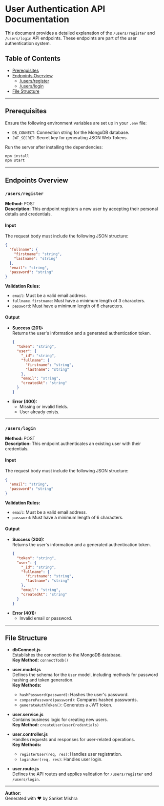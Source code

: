 # User Authentication API Documentation

This document provides a detailed explanation of the `/users/register` and `/users/login` API endpoints. These endpoints are part of the user authentication system.

## Table of Contents

- [Prerequisites](#prerequisites)
- [Endpoints Overview](#endpoints-overview)
  - [/users/register](#usersregister)
  - [/users/login](#userslogin)
- [File Structure](#file-structure)

---

## Prerequisites

Ensure the following environment variables are set up in your `.env` file:

- `DB_CONNECT`: Connection string for the MongoDB database.
- `JWT_SECRET`: Secret key for generating JSON Web Tokens.

Run the server after installing the dependencies:

```bash
npm install
npm start
```

---

## Endpoints Overview

### `/users/register`

**Method:** POST  
**Description:** This endpoint registers a new user by accepting their personal details and credentials.

#### Input

The request body must include the following JSON structure:

```json
{
  "fullname": {
    "firstname": "string",
    "lastname": "string"
  },
  "email": "string",
  "password": "string"
}
```

**Validation Rules:**

- `email`: Must be a valid email address.
- `fullname.firstname`: Must have a minimum length of 3 characters.
- `password`: Must have a minimum length of 6 characters.

#### Output

- **Success (201):**  
  Returns the user's information and a generated authentication token.
  ```json
  {
    "token": "string",
    "user": {
      "_id": "string",
      "fullname": {
        "firstname": "string",
        "lastname": "string"
      },
      "email": "string",
      "createdAt": "string"
    }
  }
  ```
- **Error (400):**
  - Missing or invalid fields.
  - User already exists.

---

### `/users/login`

**Method:** POST  
**Description:** This endpoint authenticates an existing user with their credentials.

#### Input

The request body must include the following JSON structure:

```json
{
  "email": "string",
  "password": "string"
}
```

**Validation Rules:**

- `email`: Must be a valid email address.
- `password`: Must have a minimum length of 6 characters.

#### Output

- **Success (200):**  
  Returns the user's information and a generated authentication token.
  ```json
  {
    "token": "string",
    "user": {
      "_id": "string",
      "fullname": {
        "firstname": "string",
        "lastname": "string"
      },
      "email": "string",
      "createdAt": "string"
    }
  }
  ```
- **Error (401):**
  - Invalid email or password.

---

## File Structure

- **dbConnect.js**  
  Establishes the connection to the MongoDB database.  
  **Key Method:** `connectTodb()`

- **user.model.js**  
  Defines the schema for the `User` model, including methods for password hashing and token generation.  
  **Key Methods:**

  - `hashPassword(password)`: Hashes the user's password.
  - `comparePassword(password)`: Compares hashed passwords.
  - `generateAuthToken()`: Generates a JWT token.

- **user.service.js**  
  Contains business logic for creating new users.  
  **Key Method:** `createUser(userCredentials)`

- **user.controller.js**  
  Handles requests and responses for user-related operations.  
  **Key Methods:**

  - `registerUser(req, res)`: Handles user registration.
  - `loginUser(req, res)`: Handles user login.

- **user.route.js**  
  Defines the API routes and applies validation for `/users/register` and `/users/login`.

---

**Author:**  
Generated with ❤️ by Sanket Mishra
